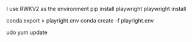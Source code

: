

<!-- short for playwright -->
<!-- conda create -n PR3 python=3.6

y

conda activate PR3 -->
I use RWKV2 as the environment
pip install playwright
playwright install


conda export > playright.env
conda create -f playright.env

udo yum update

